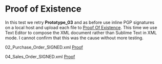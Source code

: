 # Proof of Existence

In this test we retry **Prototype_03** and  as before use inline PGP signatures on a local host and upload each file to [Proof Of Existence](http://proofofexistence.com/). This time we use Text Editor to compose the XML document rather than Sublime Text in XML mode. I cannot confirm that this was the cause without more testing.

02_Purchase_Order_SIGNED.xml
[Proof](http://proofofexistence.com/detail/0e2df032de9f217fd680a8abbdc19f2177eac41d0791469d2d64c2d5ebc7e02f)

04_Sales_Order_SIGNED.xml
[Proof](http://proofofexistence.com/detail/f3ca56dfd82762910ff4e4421e6240754a53f92c455e38db3091e24626e5c963)

